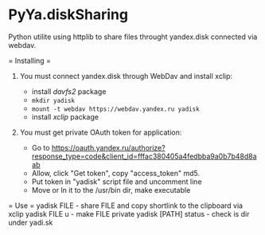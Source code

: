 PyYa.diskSharing
================
Python utilite using httplib to share files throught yandex.disk connected via webdav.

= Installing =
1. You must connect yandex.disk through WebDav and install xclip:
    * install _davfs2_ package
    * ```mkdir yadisk```
    * ```mount -t webdav https://webdav.yandex.ru yadisk```
    * install _xclip_ package

2. You must get private OAuth token for application:
    * Go to https://oauth.yandex.ru/authorize?response_type=code&client_id=fffac380405a4fedbba9a0b7b48d8aab
    * Allow, click "Get token", copy "access_token" md5.
    * Put token in "yadisk" script file and uncomment line
    * Move or ln it to the /usr/bin dir, make executable

= Use =
    yadisk FILE - share FILE and copy shortlink to the clipboard via xclip
    yadisk FILE u - make FILE private
    yadisk [PATH] status - check is dir under yadi.sk

